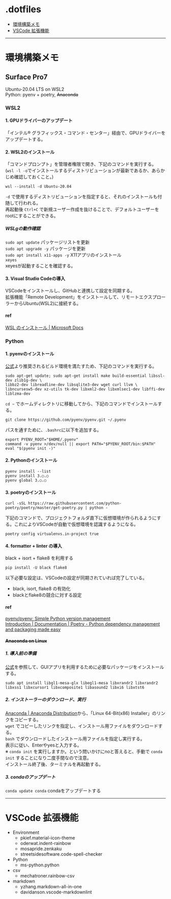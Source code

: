 # .dotfiles

- [環境構築メモ](#環境構築メモ)
- [VSCode 拡張機能](#vscode-拡張機能)

---

# 環境構築メモ

## Surface Pro7

Ubuntu-20.04 LTS on WSL2  
Python: pyenv + poetry, ~~Anaconda~~

### WSL2

#### 1. GPUドライバーのアップデート

「インテル® グラフィックス・コマンド・センター」経由で、GPUドライバーをアップデートする。

#### 2. WSL2のインストール

「コマンドプロンプト」を管理者権限で開き、下記のコマンドを実行する。  
(`wsl -l -o`でインストールするディストリビューションが最新であるか、あらかじめ確認しておくこと。)

```
wsl --install -d Ubuntu-20.04
```

`-d` で使用するディストリビューションを指定すると、それのインストールも付随して行われる。  
再起動後 `Ctrl+C` で新規ユーザー作成を抜けることで、デフォルトユーザーをrootにすることができる。

##### WSLgの動作確認

`sudo apt update` パッケージリストを更新  
`sudo apt upgrade -y` パッケージを更新  
`sudo apt install x11-apps -y` X11アプリのインストール  
`xeyes`  
xeyesが起動することを確認する。

#### 3. Visual Studio Codeの導入

VSCodeをインストールし、GitHubと連携して設定を同期する。  
拡張機能「Remote Development」をインストールして、リモートエクスプローラーからUbuntu(WSL2)に接続する。

#### ref

[WSL のインストール | Microsoft Docs](https://docs.microsoft.com/ja-jp/windows/wsl/install)

### Python

#### 1. pyenvのインストール

[公式](https://github.com/pyenv/pyenv/wiki#suggested-build-environment)より推奨されるビルド環境を満たすため、下記のコマンドを実行する。

```
sudo apt-get update; sudo apt-get install make build-essential libssl-dev zlib1g-dev \
libbz2-dev libreadline-dev libsqlite3-dev wget curl llvm \
libncursesw5-dev xz-utils tk-dev libxml2-dev libxmlsec1-dev libffi-dev liblzma-dev
```

`cd ~` でホームディレクトリに移動してから、下記のコマンドでインストールする。

```
git clone https://github.com/pyenv/pyenv.git ~/.pyenv
```

パスを通すために、`.bashrc`に以下を追加する。

```
export PYENV_ROOT="$HOME/.pyenv"
command -v pyenv >/dev/null || export PATH="$PYENV_ROOT/bin:$PATH"
eval "$(pyenv init -)"
```

#### 2. Pythonのインストール

`pyenv install --list`  
`pyenv install 3.○.○`  
`pyenv global 3.○.○`

#### 3. poetryのインストール

```
curl -sSL https://raw.githubusercontent.com/python-poetry/poetry/master/get-poetry.py | python -
```

下記のコマンドで、プロジェクトフォルダ直下に仮想環境が作られるようにする。これによりVSCodeが自動で仮想環境を認識するようになる。

```
poetry config virtualenvs.in-project true
```

#### 4. formatter + linter の導入

black + isort + flake8 を利用する

```
pip install -U black flake8
```

以下必要な設定は、VSCodeの設定が同期されていれば完了している。

- black, isort, flake8 の有効化
- blackとflake8の競合に対する設定

#### ref

[pyenv/pyenv: Simple Python version management](https://github.com/pyenv/pyenv)  
[Introduction | Documentation | Poetry - Python dependency management and packaging made easy](https://python-poetry.org/docs/)

#### ~~Anaconda on Linux~~

##### 1. 導入前の準備

[公式](https://docs.anaconda.com/anaconda/install/linux/)を参照して、GUIアプリを利用するために必要なパッケージをインストールする。

```
sudo apt install libgl1-mesa-glx libegl1-mesa libxrandr2 libxrandr2 libxss1 libxcursor1 libxcomposite1 libasound2 libxi6 libxtst6
```

##### 2. インストーラーのダウンロード、実行

[Anaconda | Anaconda Distribution](https://www.anaconda.com/products/distribution)から、「Linux 64-Bit(x86) Installer」のリンクをコピーする。  
`wget` でコピーしたリンクを指定し、インストール用ファイルをダウンロードする。  
`bash` でダウンロードしたインストール用ファイルを指定し実行する。  
表示に従い、Enterやyesと入力する。  
※ `conda init` を実行しますか。という問いかけにnoと答えると、手動で `conda init` することになり二度手間なので注意。  
インストール終了後、ターミナルを再起動する。

##### 3. condaのアップデート

`conda update conda` condaをアップデートする

---

# VSCode 拡張機能

- Environment
  - pkief.material-icon-theme
  - oderwat.indent-rainbow
  - mosapride.zenkaku
  - streetsidesoftware.code-spell-checker
- Python
  - ms-python.python
- csv
  - mechatroner.rainbow-csv
- markdown
  - yzhang.markdown-all-in-one
  - davidanson.vscode-markdownlint
